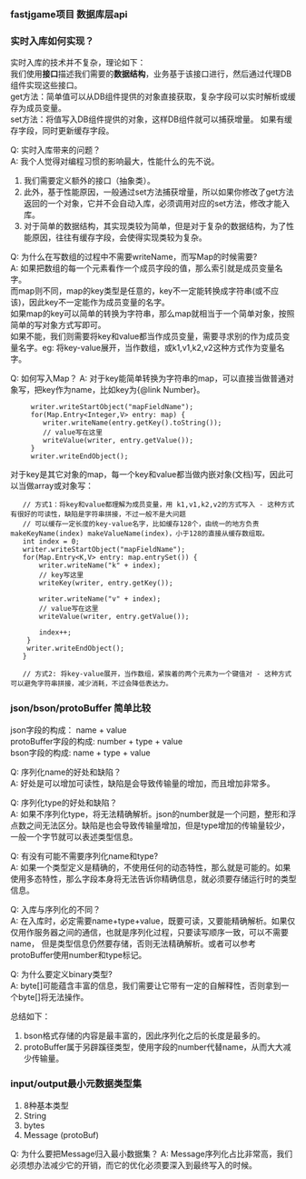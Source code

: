 ### fastjgame项目 数据库层api

### 实时入库如何实现？
实时入库的技术并不复杂，理论如下：  
我们使用**接口**描述我们需要的**数据结构**，业务基于该接口进行，然后通过代理DB组件实现这些接口。  
get方法：简单值可以从DB组件提供的对象直接获取，复杂字段可以实时解析或缓存为成员变量。  
set方法：将值写入DB组件提供的对象，这样DB组件就可以捕获增量。 如果有缓存字段，同时更新缓存字段。

Q: 实时入库带来的问题？  
A: 我个人觉得对编程习惯的影响最大，性能什么的先不说。
1. 我们需要定义额外的接口（抽象类）。  
2. 此外，基于性能原因，一般通过set方法捕获增量，所以如果你修改了get方法返回的一个对象，它并不会自动入库，必须调用对应的set方法，修改才能入库。  
3. 对于简单的数据结构，其实现类较为简单，但是对于复杂的数据结构，为了性能原因，往往有缓存字段，会使得实现类较为复杂。  

Q: 为什么在写数组的过程中不需要writeName，而写Map的时候需要?   
A: 如果把数组的每一个元素看作一个成员字段的值，那么索引就是成员变量名字。  
而map则不同，map的key类型是任意的，key不一定能转换成字符串(或不应该)，因此key不一定能作为成员变量的名字。  
如果map的key可以简单的转换为字符串，那么map就相当于一个简单对象，按照简单的写对象方式写即可。  
如果不能，我们则需要将key和value都当作成员变量，需要寻求别的作为成员变量名字。eg: 将key-value展开，当作数组，或k1,v1,k2,v2这种方式作为变量名字。

Q: 如何写入Map？
A: 对于key能简单转换为字符串的map，可以直接当做普通对象写，把key作为name，比如key为{@link Number}。
```
     writer.writeStartObject("mapFieldName");
     for(Map.Entry<Integer,V> entry: map) {
        writer.writeName(entry.getKey().toString());
        // value写在这里
        writeValue(writer, entry.getValue());
     }
     writer.writeEndObject();
```
对于key是其它对象的map，每一个key和value都当做内嵌对象(文档)写，因此可以当做array或对象写：
 ```
    // 方式1：将key和value都理解为成员变量，用 k1,v1,k2,v2的方式写入 - 这种方式有很好的可读性，缺陷是字符串拼接，不过一般不是大问题
    // 可以缓存一定长度的key-value名字，比如缓存128个，由统一的地方负责makeKeyName(index) makeValueName(index)，小于128的直接从缓存数组取。
    int index = 0;
    writer.writeStartObject("mapFieldName");
    for(Map.Entry<K,V> entry: map.entrySet()) {
        writer.writeName("k" + index);
        // key写这里
        writeKey(writer, entry.getKey());
  
        writer.writeName("v" + index);
        // value写在这里
        writeValue(writer, entry.getValue());
        
        index++;
     }
     writer.writeEndObject();
    }
    
    // 方式2: 将key-value展开，当作数组，紧挨着的两个元素为一个键值对 - 这种方式可以避免字符串拼接，减少消耗，不过会降低表达力。
 ```
 
 ### json/bson/protoBuffer 简单比较
 json字段的构成： name + value  
 protoBuffer字段的构成: number + type + value  
 bson字段的构成: name + type + value  
 
 Q: 序列化name的好处和缺陷？  
 A: 好处是可以增加可读性，缺陷是会导致传输量的增加，而且增加非常多。  
 
 Q: 序列化type的好处和缺陷？  
 A: 如果不序列化type，将无法精确解析。json的number就是一个问题，整形和浮点数之间无法区分。缺陷是也会导致传输量增加，但是type增加的传输量较少，一般一个字节就可以表述类型信息。  
 
 Q: 有没有可能不需要序列化name和type?  
 A: 如果一个类型定义是精确的，不使用任何的动态特性，那么就是可能的。如果使用多态特性，那么字段本身将无法告诉你精确信息，就必须要存储运行时的类型信息。
 
 Q: 入库与序列化的不同？  
 A: 在入库时，必定需要name+type+value，既要可读，又要能精确解析。如果仅仅用作服务器之间的通信，也就是序列化过程，只要读写顺序一致，可以不需要name，
 但是类型信息仍然要存储，否则无法精确解析。或者可以参考protoBuffer使用number和type标记。
 
 Q: 为什么要定义binary类型?  
 A: byte[]可能蕴含丰富的信息，我们需要让它带有一定的自解释性，否则拿到一个byte[]将无法操作。
 
 总结如下：
 1. bson格式存储的内容是最丰富的，因此序列化之后的长度是最多的。  
 2. protoBuffer属于另辟蹊径类型，使用字段的number代替name，从而大大减少传输量。  
 
 ### input/output最小元数据类型集
 1. 8种基本类型
 2. String
 3. bytes
 4. Message (protoBuf)
 
 Q: 为什么要把Message归入最小数据集？
 A: Message序列化占比非常高，我们必须想办法减少它的开销，而它的优化必须要深入到最终写入的时候。